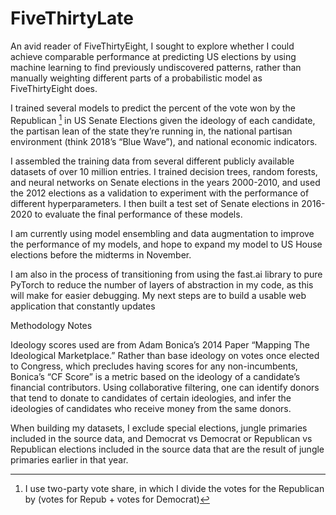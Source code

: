 # FiveThirtyLate

An avid reader of FiveThirtyEight, I sought to explore whether I could achieve comparable performance at predicting US elections by using machine learning to find previously undiscovered patterns, rather than manually weighting different parts of a probabilistic model as FiveThirtyEight does.

I trained several models to predict the percent of the vote won by the Republican [^1] in US Senate Elections given the ideology of each candidate, the partisan lean of the state they’re running in, the national partisan environment (think 2018’s “Blue Wave”), and national economic indicators.

I assembled the training data from several different publicly available datasets of over 10 million entries. I trained decision trees, random forests, and neural networks on Senate elections in the years 2000-2010, and used the 2012 elections as a validation to experiment with the performance of different hyperparameters. I then built a test set of Senate elections in 2016-2020 to evaluate the final performance of these models. 

I am currently using model ensembling and data augmentation to improve the performance of my models, and hope to expand my model to US House elections before the midterms in November.

I am also in the process of transitioning from using the fast.ai library to pure PyTorch to reduce the number of layers of abstraction in my code, as this will make for easier debugging. My next steps are to build a usable web application that constantly updates 

Methodology Notes

Ideology scores used are from Adam Bonica’s 2014 Paper “Mapping The Ideological Marketplace.” Rather than base ideology on votes once elected to Congress, which precludes having scores for any non-incumbents, Bonica’s “CF Score” is a metric based on the ideology of a candidate’s financial contributors. Using collaborative filtering, one can identify donors that tend to donate to candidates of certain ideologies, and infer the ideologies of candidates who receive money from the same donors.

When building my datasets, I exclude special elections, jungle primaries included in the source data, and Democrat vs Democrat or Republican vs Republican elections included in the source data that are the result of jungle primaries earlier in that year.

[^1]: I use two-party vote share, in which I divide the votes for the Republican by (votes for Repub + votes for Democrat)

